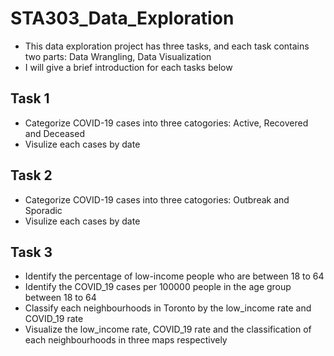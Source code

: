 # STA303_Data_Exploration 
* This data exploration project has three tasks, and each task contains two parts: Data Wrangling, Data Visualization
* I will give a brief introduction for each tasks below
## Task 1
* Categorize COVID-19 cases into three catogories: Active, Recovered and Deceased
* Visulize each cases by date
## Task 2
* Categorize COVID-19 cases into three catogories: Outbreak and Sporadic
* Visulize each cases by date
## Task 3
* Identify the percentage of low-income people who are between 18 to 64
* Identify the COVID_19 cases per 100000 people in the age group between 18 to 64
* Classify each neighbourhoods in Toronto by the low_income rate and COVID_19 rate
* Visualize the low_income rate, COVID_19 rate and the classification of each neighbourhoods in three maps respectively
